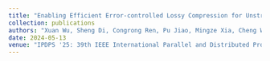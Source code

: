 ```yaml
---
title: "Enabling Efficient Error-controlled Lossy Compression for Unstructured Scientific Data"
collection: publications
authors: "Xuan Wu, Sheng Di, Congrong Ren, Pu Jiao, Mingze Xia, Cheng Wang, Hanqi Guo, Xin Liang, and Franck Cappello"
date: 2024-05-13
venue: "IPDPS '25: 39th IEEE International Parallel and Distributed Processing Symposium, 2025"
---
```

